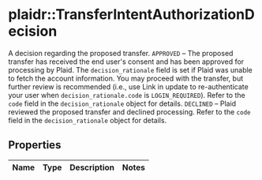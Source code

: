 # plaidr::TransferIntentAuthorizationDecision

 A decision regarding the proposed transfer.  `APPROVED` – The proposed transfer has received the end user's consent and has been approved for processing by Plaid. The `decision_rationale` field is set if Plaid was unable to fetch the account information. You may proceed with the transfer, but further review is recommended (i.e., use Link in update to re-authenticate your user when `decision_rationale.code` is `LOGIN_REQUIRED`). Refer to the `code` field in the `decision_rationale` object for details.  `DECLINED` – Plaid reviewed the proposed transfer and declined processing. Refer to the `code` field in the `decision_rationale` object for details.

## Properties
Name | Type | Description | Notes
------------ | ------------- | ------------- | -------------


